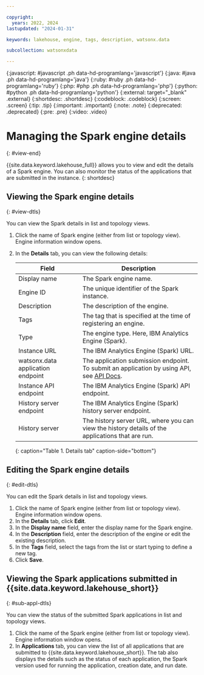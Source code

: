 ```yaml
---

copyright:
  years: 2022, 2024
lastupdated: "2024-01-31"

keywords: lakehouse, engine, tags, description, watsonx.data

subcollection: watsonxdata

---
```


{:javascript: #javascript .ph data-hd-programlang='javascript'}
{:java: #java .ph data-hd-programlang='java'}
{:ruby: #ruby .ph data-hd-programlang='ruby'}
{:php: #php .ph data-hd-programlang='php'}
{:python: #python .ph data-hd-programlang='python'}
{:external: target="_blank" .external}
{:shortdesc: .shortdesc}
{:codeblock: .codeblock}
{:screen: .screen}
{:tip: .tip}
{:important: .important}
{:note: .note}
{:deprecated: .deprecated}
{:pre: .pre}
{:video: .video}

# Managing the Spark engine details
{: #view-end}

{{site.data.keyword.lakehouse_full}} allows you to view and edit the details of a Spark engine. You can also monitor the status of the applications that are submitted in the instance.
{: shortdesc}

## Viewing the Spark engine details
{: #view-dtls}

You can view the Spark details in list and topology views.

1. Click the name of Spark engine (either from list or topology view). Engine information window opens.
2. In the **Details** tab, you can view the following details:


   | Field      | Description    |
   |--------------------------------|--------------------------------------------------------------------------------------------|
   | Display name   | The Spark engine name.  |
   | Engine ID | The unique identifier of the Spark instance.  |
   | Description   | The description of the engine. |
   | Tags | The tag that is specified at the time of registering an engine. |
   | Type | The engine type. Here, IBM Analytics Engine (Spark). |
   | Instance URL | The IBM Analytics Engine (Spark) URL.  |
   | watsonx.data application endpoint| The application submission endpoint. To submit an application by using API, see [API Docs](https://cloud.ibm.com/apidocs/watsonxdata-software).|
   | Instance API endpoint | The IBM Analytics Engine (Spark) API endpoint.|
   | History server endpoint| The IBM Analytics Engine (Spark) history server endpoint.|
   | History server | The history server URL, where you can view the history details of the applications that are run.|
   {: caption="Table 1. Details tab" caption-side="bottom"}


## Editing the Spark engine details
{: #edit-dtls}


You can edit the Spark details in list and topology views.

1. Click the name of Spark engine (either from list or topology view). Engine information window opens.
2. In the **Details** tab, click **Edit**.
3. In the **Display name** field, enter the display name for the Spark engine.
3. In the **Description** field, enter the description of the engine or edit the existing description.
4. In the **Tags** field, select the tags from the list or start typing to define a new tag.
5. Click **Save**.

## Viewing the Spark applications submitted in {{site.data.keyword.lakehouse_short}}
{: #sub-appl-dtls}


You can view the status of the submitted Spark applications in list and topology views.

1. Click the name of the Spark engine (either from list or topology view). Engine information window opens.
2. In **Applications** tab, you can view the list of all applications that are submitted to {{site.data.keyword.lakehouse_short}}. The tab also displays the details such as the status of each application, the Spark version used for running the application, creation date, and run date.
